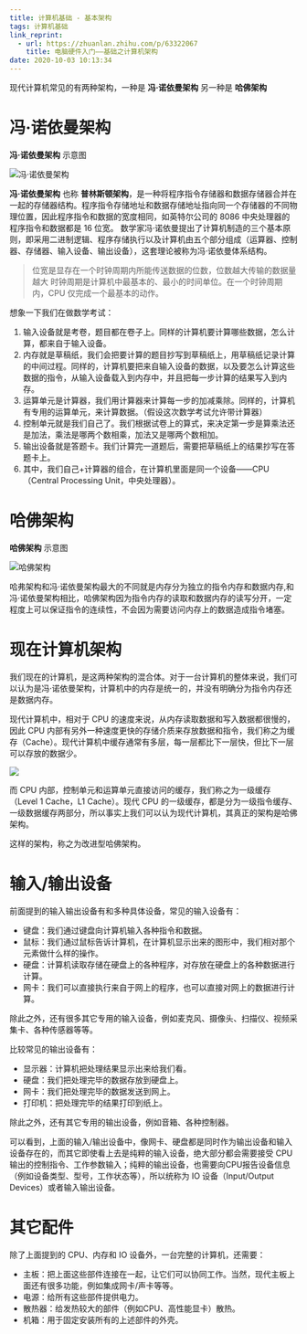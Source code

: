 ```yaml
---
title: 计算机基础 - 基本架构
tags: 计算机基础
link_reprint:
  - url: https://zhuanlan.zhihu.com/p/63322067
    title: 电脑硬件入门——基础之计算机架构
date: 2020-10-03 10:13:34
---
```


现代计算机常见的有两种架构，一种是 **冯·诺依曼架构** 另一种是 **哈佛架构**

<!-- more -->

# 冯·诺依曼架构

 **冯·诺依曼架构** 示意图

![冯·诺依曼架构](/images/冯诺依曼机构.png)

**冯·诺依曼架构** 也称 **普林斯顿架构**，是一种将程序指令存储器和数据存储器合并在一起的存储器结构。程序指令存储地址和数据存储地址指向同一个存储器的不同物理位置，因此程序指令和数据的宽度相同，如英特尔公司的 8086 中央处理器的程序指令和数据都是 16 位宽。
数学家冯·诺依曼提出了计算机制造的三个基本原则，即采用二进制逻辑、程序存储执行以及计算机由五个部分组成（运算器、控制器、存储器、输入设备、输出设备），这套理论被称为冯·诺依曼体系结构。

> 位宽是显存在一个时钟周期内所能传送数据的位数，位数越大传输的数据量越大
> 时钟周期是计算机中最基本的、最小的时间单位。在一个时钟周期内，CPU 仅完成一个最基本的动作。



想象一下我们在做数学考试：

1. 输入设备就是考卷，题目都在卷子上。同样的计算机要计算哪些数据，怎么计算，都来自于输入设备。
2. 内存就是草稿纸，我们会把要计算的题目抄写到草稿纸上，用草稿纸记录计算的中间过程。同样的，计算机要把来自输入设备的数据，以及要怎么计算这些数据的指令，从输入设备载入到内存中，并且把每一步计算的结果写入到内存。
3. 运算单元是计算器，我们用计算器来计算每一步的加减乘除。同样的，计算机有专用的运算单元，来计算数据。（假设这次数学考试允许带计算器）
4. 控制单元就是我们自己了。我们根据试卷上的算式，来决定第一步是算乘法还是加法，乘法是哪两个数相乘，加法又是哪两个数相加。
5. 输出设备就是答题卡。我们计算完一道题后，需要把草稿纸上的结果抄写在答题卡上。
6. 其中，我们自己+计算器的组合，在计算机里面是同一个设备——CPU（Central Processing Unit，中央处理器）。



# 哈佛架构

**哈佛架构** 示意图

![哈佛架构](/images/哈佛架构.jpg)

哈弗架构和冯·诺依曼架构最大的不同就是内存分为独立的指令内存和数据内存,和冯·诺依曼架构相比，哈佛架构因为指令内存的读取和数据内存的读写分开，一定程度上可以保证指令的连续性，不会因为需要访问内存上的数据造成指令堵塞。


# 现在计算机架构

我们现在的计算机，是这两种架构的混合体。对于一台计算机的整体来说，我们可以认为是冯·诺依曼架构，计算机中的内存是统一的，并没有明确分为指令内存还是数据内存。

现代计算机中，相对于 CPU 的速度来说，从内存读取数据和写入数据都很慢的，因此 CPU 内部有另外一种速度更快的存储介质来存放数据和指令，我们称之为缓存（Cache）。现代计算机中缓存通常有多层，每一层都比下一层快，但比下一层可以存放的数据少。

![](https://pic3.zhimg.com/80/v2-f6b440ae54d16616d6e9f093726d496a_720w.jpg)

而 CPU 内部，控制单元和运算单元直接访问的缓存，我们称之为一级缓存（Level 1 Cache，L1 Cache）。现代 CPU 的一级缓存，都是分为一级指令缓存、一级数据缓存两部分，所以事实上我们可以认为现代计算机，其真正的架构是哈佛架构。

这样的架构，称之为改进型哈佛架构。

# 输入/输出设备

前面提到的输入输出设备有和多种具体设备，常见的输入设备有：

- 键盘：我们通过键盘向计算机输入各种指令和数据。
- 鼠标：我们通过鼠标告诉计算机，在计算机显示出来的图形中，我们相对那个元素做什么样的操作。
- 硬盘：计算机读取存储在硬盘上的各种程序，对存放在硬盘上的各种数据进行计算。
- 网卡：我们可以直接执行来自于网上的程序，也可以直接对网上的数据进行计算。

除此之外，还有很多其它专用的输入设备，例如麦克风、摄像头、扫描仪、视频采集卡、各种传感器等等。

比较常见的输出设备有：

- 显示器：计算机把处理结果显示出来给我们看。
- 硬盘：我们把处理完毕的数据存放到硬盘上。
- 网卡：我们把处理完毕的数据发送到网上。
- 打印机：把处理完毕的结果打印到纸上。

除此之外，还有其它专用的输出设备，例如音箱、各种控制器。

可以看到，上面的输入/输出设备中，像网卡、硬盘都是同时作为输出设备和输入设备存在的，而其它即使看上去是纯粹的输入设备，绝大部分都会需要接受 CPU 输出的控制指令、工作参数输入；纯粹的输出设备，也需要向CPU报告设备信息（例如设备类型、型号，工作状态等），所以统称为 IO 设备（Input/Output Devices）或者输入输出设备。
	 
# 其它配件

除了上面提到的 CPU、内存和 IO 设备外，一台完整的计算机，还需要：

- 主板：把上面这些部件连接在一起，让它们可以协同工作。当然，现代主板上面还有很多功能，例如集成网卡/声卡等等。
- 电源：给所有这些部件提供电力。
- 散热器：给发热较大的部件（例如CPU、高性能显卡）散热。
- 机箱：用于固定安装所有的上述部件的外壳。